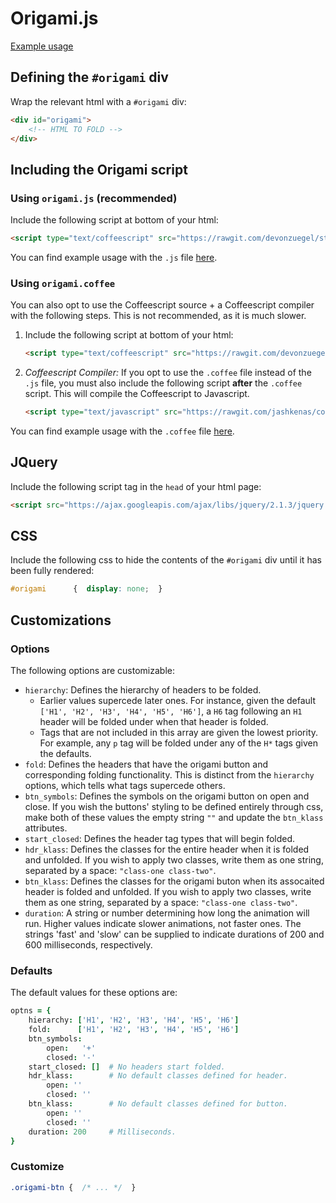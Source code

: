 # Origami.js #

[Example usage](http://devonzuegel.com/pages/projects#origamijs)

## Defining the `#origami` div ##
Wrap the relevant html with a `#origami` div:
```html
<div id="origami">
    <!-- HTML TO FOLD -->
</div>
```

## Including the Origami script ##

### Using `origami.js` (recommended) ###
Include the following script at bottom of your html:
```html
<script type="text/coffeescript" src="https://rawgit.com/devonzuegel/static-playground/master/src/documents/scripts/origami.js.coffee"></script>
```

You can find example usage with the `.js` file [here](https://github.com/devonzuegel/origamijs/blob/master/example-js.html).

### Using `origami.coffee` ###
You can also opt to use the Coffeescript source + a Coffeescript compiler with the following steps. This is not recommended, as it is much slower.

1. Include the following script at bottom of your html:
    ```html
    <script type="text/coffeescript" src="https://rawgit.com/devonzuegel/static-playground/master/src/documents/scripts/origami.js.coffee"></script>
    ```

2. *Coffeescript Compiler:* If you opt to use the `.coffee` file instead of the `.js` file, you must also include the following script **after** the `.coffee` script. This will compile the Coffeescript to Javascript.
    ```html
    <script type="text/javascript" src="https://rawgit.com/jashkenas/coffeescript/master/extras/coffee-script.js"></script>
    ```

You can find example usage with the `.coffee` file [here](https://github.com/devonzuegel/origamijs/blob/master/example-coffee.html).

## JQuery ##
Include the following script tag in the `head` of your html page:
```html
<script src="https://ajax.googleapis.com/ajax/libs/jquery/2.1.3/jquery.min.js"></script>
```

## CSS ##
Include the following css to hide the contents of the `#origami` div until it has been fully rendered:
```css
#origami      {  display: none;  }
```

## Customizations ##

### Options ###
The following options are customizable:

- `hierarchy`: Defines the hierarchy of headers to be folded.
    + Earlier values supercede later ones. For instance, given the default `['H1', 'H2', 'H3', 'H4', 'H5', 'H6']`, a `H6` tag following an `H1` header will be folded under when that header is folded.
    + Tags that are not included in this array are given the lowest priority. For example, any `p` tag will be folded under any of the `H*` tags given the defaults.
- `fold`: Defines the headers that have the origami button and corresponding folding functionality. This is distinct from the `hierarchy` options, which tells what tags supercede others.
- `btn_symbols`: Defines the symbols on the origami button on open and close. If you wish the buttons' styling to be defined entirely through css, make both of these values the empty string `""` and update the `btn_klass` attributes.
- `start_closed`: Defines the header tag types that will begin folded.
- `hdr_klass`: Defines the classes for the entire header when it is folded and unfolded. If you wish to apply two classes, write them as one string, separated by a space: `"class-one class-two"`.
- `btn_klass`: Defines the classes for the origami buton when its assocaited header is folded and unfolded. If you wish to apply two classes, write them as one string, separated by a space: `"class-one class-two"`.
- `duration`: A string or number determining how long the animation will run. Higher values indicate slower animations, not faster ones. The strings 'fast' and 'slow' can be supplied to indicate durations of 200 and 600 milliseconds, respectively.


### Defaults ###
The default values for these options are:
```coffee
optns = {
    hierarchy: ['H1', 'H2', 'H3', 'H4', 'H5', 'H6']
    fold:      ['H1', 'H2', 'H3', 'H4', 'H5', 'H6']
    btn_symbols:
        open:   '+'
        closed: '-'
    start_closed: []  # No headers start folded.
    hdr_klass:        # No default classes defined for header.
        open: ''
        closed: ''
    btn_klass:        # No default classes defined for button.
        open: ''
        closed: ''
    duration: 200     # Milliseconds.
}
```

### Customize ###
```css
.origami-btn {  /* ... */  }
```